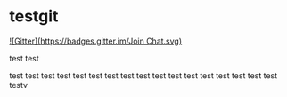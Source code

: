 testgit
=======
[![Gitter](https://badges.gitter.im/Join Chat.svg)](https://gitter.im/theslayer04/testgit?utm_source=badge&utm_medium=badge&utm_campaign=pr-badge&utm_content=badge)

 test test

 test test
 test test
 test test
 test test
 test test
 test test
 test test
 test test
 test testv
